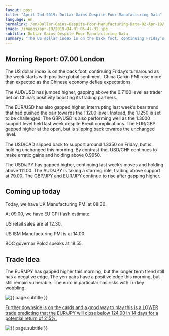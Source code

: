 ```yaml
---
layout: post
title: "April 2nd 2019: Dollar Gains Despite Poor Manufacturing Data"
language: en
permalink: /en/Dollar-Gains-Despite-Poor-Manufacturing-Data-02-Apr-19/
image: /images/apr-19/2019-04-01_06-47-31.jpg
subtitle: Dollar Gains Despite Poor Manufacturing Data
summary: "The US dollar index is on the back foot, continuing Friday’s turnaround as the week starts with positive global sentiment. China Caixin PMI rose more than expected as the Chinese economy defies expectations"
---
```

## Morning Report: 07.00 London

The US dollar index is on the back foot, continuing Friday’s turnaround as the week starts with positive global sentiment. China Caixin PMI rose more than expected as the Chinese economy defies expectations. 

The AUD/USD has jumped higher, gapping above the 0.7100 level as trader bet on China’s positivity boosting its trading partners. 

The EUR/USD has also gapped higher, interrupting last week’s bear trend that had pushed the pair towards the 1.1200 level. Instead, the 1.1250 is set to be challenged. The GBP/USD is also performing well as the 1.3000 support level held last week despite Brexit complications. The EUR/GBP gapped higher at the open, but is slipping back towards the unchanged level. 

The USD/CAD slipped back to support around 1.3350 on Friday, but is holding unchanged this morning. By contrast the, USD/CHF continues to make erratic gains and holding above 0.9950. 

The USD/JPY has gapped higher, continuing last week’s moves and holding above 111.00. The AUD/JPY is taking a starring role, trading above support at 79.00. The GBP/JPY and EUR/JPY continue to rise after gapping higher. 

## Coming up today

Today, we have UK Manufacturing PMI at 08.30. 

At 09.00, we have EU CPI flash estimate. 

US retail sales are at 12.30. 

US ISM Manufacturing PMI is at 14.00. 

BOC governor Poloz speaks at 18.55. 

## Trade Idea

The EUR/JPY has gapped higher this morning, but the longer term trend still has a negative edge. The yen pairs have a positive edge this morning, but still remain vulnerable. The euro in particular has risks with Turkey wobbling.

<img class="post-image" src="{{ site.url }}/images/apr-19/2019-04-01_06-47-31.jpg" alt="{{ page.subtitle }}" title="{{ page.subtitle }}">

<a href="%LINK%%?currency=GBP&market=forex&underlying=frxEURJPY&formname=higherlower&duration_amount=14&duration_units=d&amount=10&amount_type=stake&expiry_type=duration&barrier=124.00" target="_blank" rel="noopener noreferrer nofollow">Further downside is on the cards and a good way to play this is a LOWER trade predicting that the EUR/JPY will close below 124.00 in 14 days for a potential return of 215%.</a>

<img class="post-image" src="{{ site.url }}/images/apr-19/2019-04-01_06-50-49.jpg" alt="{{ page.subtitle }}" title="{{ page.subtitle }}">